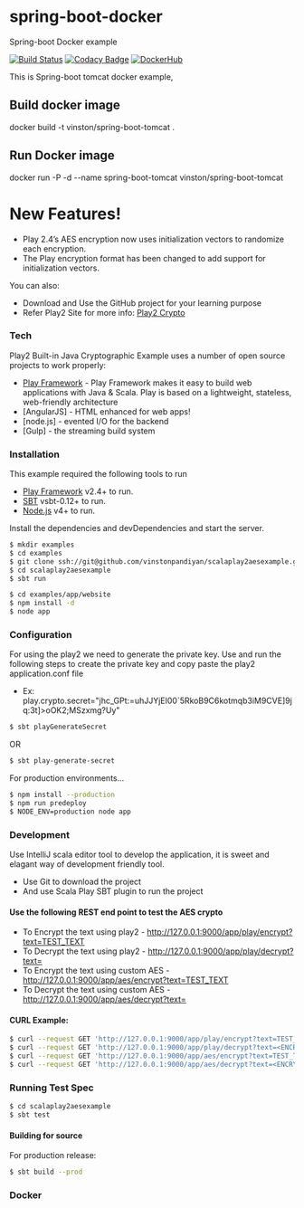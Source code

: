 # spring-boot-docker
Spring-boot Docker example

[![Build Status](https://travis-ci.org/vinstonpandiyan/scala-play2-activiti-integration.svg?branch=master)](https://travis-ci.org/vinstonpandiyan/scala-play2-activiti-integration.svg?branch=master) [![Codacy Badge](https://api.codacy.com/project/badge/Grade/78f6db9d16024552a7e9f3e9b781aec7)](https://www.codacy.com/app/vinstonpandiyan/scala-play2-activiti-integration?utm_source=github.com&amp;utm_medium=referral&amp;utm_content=vinstonpandiyan/scala-play2-activiti-integration&amp;utm_campaign=Badge_Grade) [![DockerHub](https://img.shields.io/badge/docker-available-blue.svg)](https://hub.docker.com/u/vinston/spring-boot-docker)

This is Spring-boot tomcat docker example,
## Build docker image
docker build -t vinston/spring-boot-tomcat .
## Run Docker image
docker run -P -d --name spring-boot-tomcat vinston/spring-boot-tomcat


# New Features!
  - Play 2.4’s AES encryption now uses initialization vectors to randomize each encryption.
  - The Play encryption format has been changed to add support for initialization vectors.

You can also:
  - Download and Use the GitHub project for your learning purpose
  - Refer Play2 Site for more info: [Play2 Crypto](https://www.playframework.com/documentation/2.5.x/CryptoMigration25#Use-of-Stream-Cipher-without-Authentication)

### Tech

Play2 Built-in Java Cryptographic Example uses a number of open source projects to work properly:

* [Play Framework](https://www.playframework.com/) - Play Framework makes it easy to build web applications with Java & Scala. Play is based on a lightweight, stateless, web-friendly architecture
* [AngularJS] - HTML enhanced for web apps!
* [node.js] - evented I/O for the backend
* [Gulp] - the streaming build system

### Installation
This example required the following tools to run
* [Play Framework](https://www.playframework.com/) v2.4+ to run.
* [SBT](http://www.scala-sbt.org/download.html) vsbt-0.12+ to run.
* [Node.js](https://nodejs.org/) v4+ to run.

Install the dependencies and devDependencies and start the server.
```sh
$ mkdir examples
$ cd examples
$ git clone ssh://git@github.com/vinstonpandiyan/scalaplay2aesexample.git
$ cd scalaplay2aesexample
$ sbt run
```

```sh
$ cd examples/app/website
$ npm install -d
$ node app
```

### Configuration
For using the play2 we need to generate the private key.
Use and run the following steps to create the private key and copy paste the play2 application.conf file
* Ex: play.crypto.secret="jhc_GPt:=uhJJYjEI00`5RkoB9C6kotmqb3iM9CVE]9jq:3t]>oOK2;MSzxmg?Uy"

```sh
$ sbt playGenerateSecret
```
OR

```sh
$ sbt play-generate-secret
```

For production environments...

```sh
$ npm install --production
$ npm run predeploy
$ NODE_ENV=production node app
```
### Development
Use IntelliJ scala editor tool to develop the application, it is sweet and elagant way of development friendly tool.
* Use Git to download the project
* And use Scala Play SBT plugin to run the project 
#### Use the following REST end point to test the AES crypto
* To Encrypt the text using play2 - http://127.0.0.1:9000/app/play/encrypt?text=TEST_TEXT
* To Decrypt the text using play2 - http://127.0.0.1:9000/app/play/decrypt?text=<ENCRYPTED _TEXT>
* To Encrypt the text using custom AES - http://127.0.0.1:9000/app/aes/encrypt?text=TEST_TEXT
* To Decrypt the text using custom AES - http://127.0.0.1:9000/app/aes/decrypt?text=<ENCRYPTED _TEXT>

#### CURL Example:
```sh
$ curl --request GET 'http://127.0.0.1:9000/app/play/encrypt?text=TEST_TEXT'
$ curl --request GET 'http://127.0.0.1:9000/app/play/decrypt?text=<ENCRYPTED _TEXT>'
$ curl --request GET 'http://127.0.0.1:9000/app/aes/encrypt?text=TEST_TEXT'
$ curl --request GET 'http://127.0.0.1:9000/app/aes/decrypt?text=<ENCRYPTED _TEXT>'
```

### Running Test Spec
```sh
$ cd scalaplay2aesexample
$ sbt test
```

#### Building for source
For production release:
```sh
$ sbt build --prod
```

### Docker
